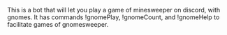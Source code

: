 This is a bot that will let you play a game of minesweeper on discord, with gnomes. It has commands !gnomePlay, !gnomeCount, and !gnomeHelp to facilitate games of gnomesweeper.
